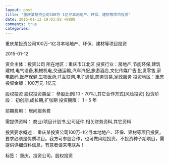 ```yaml
---
layout: post
title: "重庆某投资公司100万-1亿寻本地地产、环保、建材等项目投资"
date: 2015-01-12 19:03:02 +0800
comments: true
categories: 
---
```

重庆某投资公司100万-1亿寻本地地产、环保、建材等项目投资



2015-01-12

资金主体：投资公司
所在地区：重庆市江北区
投资行业：房地产,节能环保,建筑建材,电气设备,机械机电,交通运输,汽车汽配,旅游酒店,文化传媒广告,批发零售,家电数码,医疗保健,生物医药,IT互联网,电子通信,商务贸易,家政服务
投资地区：重庆
投资金额：100万元-1亿元

股权投资
股权投资类型：
                            参股比例[10 - 70%],其它合作方式[风险投资] 
                                                                                投资阶段：
                            初创期,成长期,扩张期 
                                                                                                                                        投资期限：
                            1 - 5 年

前期费用：
居间服务费

需提供资料：
商业/项目计划书,公司证件,相关财务资料,其它资料

投资要求概述：
重庆某投资公司100万-1亿寻本地地产、环保、建材等项目投资，要求必须是优质项目。我方可参股合作，也可做风险投资，不投资种子期项目，需提供详细资料信息，有意者请来电联系！

标签：
重庆，投资公司，股权投资

